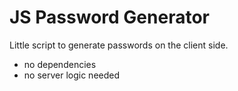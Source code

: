 # JS Password Generator

Little script to generate passwords on the client side.

- no dependencies
- no server logic needed